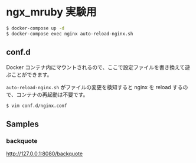ngx_mruby 実験用
==

```bash
$ docker-compose up -d
$ docker-compose exec nginx auto-reload-nginx.sh
```

## conf.d

Docker コンテナ内にマウントされるので、ここで設定ファイルを書き換えて遊ぶことができます。

`auto-reload-nginx.sh` がファイルの変更を検知すると nginx を reload するので、コンテナの再起動は不要です。

```bash
$ vim conf.d/nginx.conf
```

## Samples

### backquote

http://127.0.0.1:8080/backquote
